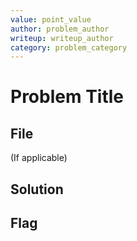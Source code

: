 ```yaml
---
value: point_value
author: problem_author
writeup: writeup_author
category: problem_category
---
```


# Problem Title

## File

(If applicable)

## Solution

## Flag

